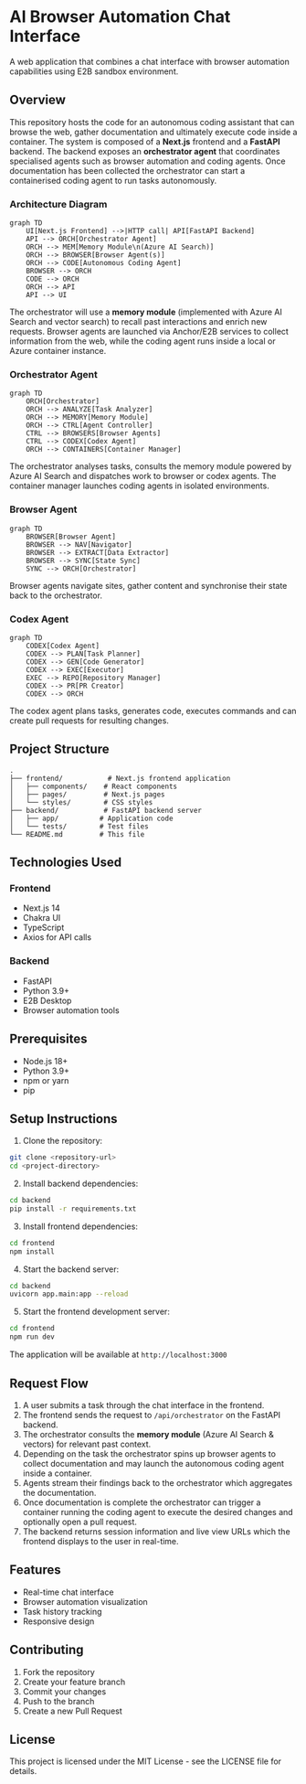 # AI Browser Automation Chat Interface

A web application that combines a chat interface with browser automation capabilities using E2B sandbox environment.

## Overview

This repository hosts the code for an autonomous coding assistant that can browse
the web, gather documentation and ultimately execute code inside a container. The
system is composed of a **Next.js** frontend and a **FastAPI** backend. The backend
exposes an **orchestrator agent** that coordinates specialised agents such as
browser automation and coding agents. Once documentation has been collected the
orchestrator can start a containerised coding agent to run tasks autonomously.

### Architecture Diagram

```mermaid
graph TD
    UI[Next.js Frontend] -->|HTTP call| API[FastAPI Backend]
    API --> ORCH[Orchestrator Agent]
    ORCH --> MEM[Memory Module\n(Azure AI Search)]
    ORCH --> BROWSER[Browser Agent(s)]
    ORCH --> CODE[Autonomous Coding Agent]
    BROWSER --> ORCH
    CODE --> ORCH
    ORCH --> API
    API --> UI
```

The orchestrator will use a **memory module** (implemented with Azure AI Search
and vector search) to recall past interactions and enrich new requests. Browser
agents are launched via Anchor/E2B services to collect information from the web,
while the coding agent runs inside a local or Azure container instance.

### Orchestrator Agent

```mermaid
graph TD
    ORCH[Orchestrator]
    ORCH --> ANALYZE[Task Analyzer]
    ORCH --> MEMORY[Memory Module]
    ORCH --> CTRL[Agent Controller]
    CTRL --> BROWSERS[Browser Agents]
    CTRL --> CODEX[Codex Agent]
    ORCH --> CONTAINERS[Container Manager]
```

The orchestrator analyses tasks, consults the memory module powered by Azure AI Search and dispatches work to browser or codex agents. The container manager launches coding agents in isolated environments.

### Browser Agent

```mermaid
graph TD
    BROWSER[Browser Agent]
    BROWSER --> NAV[Navigator]
    BROWSER --> EXTRACT[Data Extractor]
    BROWSER --> SYNC[State Sync]
    SYNC --> ORCH[Orchestrator]
```

Browser agents navigate sites, gather content and synchronise their state back to the orchestrator.

### Codex Agent

```mermaid
graph TD
    CODEX[Codex Agent]
    CODEX --> PLAN[Task Planner]
    CODEX --> GEN[Code Generator]
    CODEX --> EXEC[Executor]
    EXEC --> REPO[Repository Manager]
    CODEX --> PR[PR Creator]
    CODEX --> ORCH
```

The codex agent plans tasks, generates code, executes commands and can create pull requests for resulting changes.

## Project Structure

```
.
├── frontend/           # Next.js frontend application
│   ├── components/    # React components
│   ├── pages/         # Next.js pages
│   └── styles/        # CSS styles
├── backend/           # FastAPI backend server
│   ├── app/          # Application code
│   └── tests/        # Test files
└── README.md         # This file
```

## Technologies Used

### Frontend
- Next.js 14
- Chakra UI
- TypeScript
- Axios for API calls

### Backend
- FastAPI
- Python 3.9+
- E2B Desktop
- Browser automation tools

## Prerequisites

- Node.js 18+
- Python 3.9+
- npm or yarn
- pip

## Setup Instructions

1. Clone the repository:
```bash
git clone <repository-url>
cd <project-directory>
```

2. Install backend dependencies:
```bash
cd backend
pip install -r requirements.txt
```

3. Install frontend dependencies:
```bash
cd frontend
npm install
```

4. Start the backend server:
```bash
cd backend
uvicorn app.main:app --reload
```
5. Start the frontend development server:
```bash
cd frontend
npm run dev
```

The application will be available at `http://localhost:3000`

## Request Flow

1. A user submits a task through the chat interface in the frontend.
2. The frontend sends the request to `/api/orchestrator` on the FastAPI backend.
3. The orchestrator consults the **memory module** (Azure AI Search & vectors)
   for relevant past context.
4. Depending on the task the orchestrator spins up browser agents to collect
   documentation and may launch the autonomous coding agent inside a container.
5. Agents stream their findings back to the orchestrator which aggregates the
   documentation.
6. Once documentation is complete the orchestrator can trigger a container
   running the coding agent to execute the desired changes and optionally open a
   pull request.
7. The backend returns session information and live view URLs which the frontend
   displays to the user in real-time.

## Features

- Real-time chat interface
- Browser automation visualization
- Task history tracking
- Responsive design

## Contributing

1. Fork the repository
2. Create your feature branch
3. Commit your changes
4. Push to the branch
5. Create a new Pull Request

## License

This project is licensed under the MIT License - see the LICENSE file for details. 
